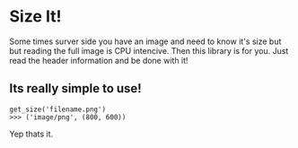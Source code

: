 # Size It!

Some times surver side you have an image and need to know it's size but but reading the full image is CPU intencive. Then this library is for you. Just read the header information and be done with it!

## Its really simple to use!


    get_size('filename.png')
    >>> ('image/png', (800, 600))

Yep thats it.

